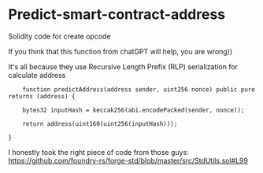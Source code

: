 # Predict-smart-contract-address
Solidity code for create opcode

If you think that this function from chatGPT will help, you are wrong)) 

It's all because they use Recursive Length Prefix (RLP) serialization for calculate address 


        function predictAddress(address sender, uint256 nonce) public pure returns (address) {

        bytes32 inputHash = keccak256(abi.encodePacked(sender, nonce));
        
        return address(uint160(uint256(inputHash)));
        
    }

I honestly took the right piece of code from those guys: https://github.com/foundry-rs/forge-std/blob/master/src/StdUtils.sol#L99


